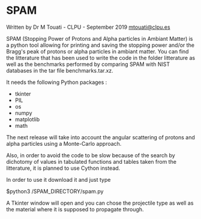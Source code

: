 # SPAM
Written by Dr M Touati - CLPU - September 2019
mtouati@clpu.es

SPAM (Stopping Power of Protons and Alpha particles in Ambiant Matter) is a 
python tool allowing for printing and saving the stopping power and/or the 
Bragg's peak of protons or alpha particles in ambiant matter.
You can find the litterature that has been used to write the code in the 
folder litterature as well as the benchmarks performed by comparing SPAM with NIST databases in the tar file benchmarks.tar.xz. 

It needs the following Python packages :
- tkinter
- PIL 
- os
- numpy 
- matplotlib
- math

The next release will take into account the angular scattering of protons and alpha particles using a Monte-Carlo approach. 

Also, in order to avoid the code to be slow because of the search by dichotomy of values in tabulated functions and tables taken from the litterature, it is planned to use Cython instead.

In order to use it download it and just type

$python3 /SPAM_DIRECTORY/spam.py

A Tkinter window will open and you can chose the projectile type as well as the material where it is supposed to propagate through.

